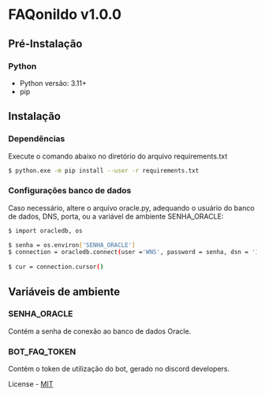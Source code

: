 # FAQonildo v1.0.0

## Pré-Instalação
### Python
- Python versão: 3.11+
- pip

## Instalação

### Dependências
Execute o comando abaixo no diretório do arquivo requirements.txt
```bash
$ python.exe -m pip install --user -r requirements.txt
```

### Configurações banco de dados
Caso necessário, altere o arquivo oracle.py, adequando o usuário do banco de dados, DNS, porta, ou a variável de ambiente SENHA_ORACLE:
```bash
$ import oracledb, os

$ senha = os.environ['SENHA_ORACLE']
$ connection = oracledb.connect(user ='WNS', password = senha, dsn = '192.168.30.200/ORCL', port = 1521)
  
$ cur = connection.cursor()
```

## Variáveis de ambiente

### SENHA_ORACLE
Contém a senha de conexão ao banco de dados Oracle.

### BOT_FAQ_TOKEN
Contém o token de utilização do bot, gerado no discord developers.

License - [MIT](license.txt)
